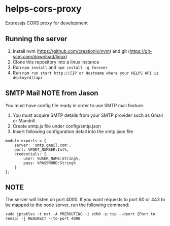 # helps-cors-proxy
Expressjs CORS proxy for development

## Running the server
1. Install nvm (https://github.com/creationix/nvm) and git (https://git-scm.com/download/linux)
2. Clone this repository into a linux instance
3. Run `npm install` and `npm install -g forever`
4. Run `npm run start http://[IP or Hostname where your HELPS API is deployed]/api`

## SMTP Mail NOTE from Jason
You must have config file ready in order to use SMTP mail feature.
1. You must acquire SMTP details from your SMTP provider such as Gmail or Mandrill
2. Create smtp.js file under config/smtp.json
3. Insert following configuration detail into the smtp.json file
```
module.exports = {
    server: 'smtp.gmail.com',
    port: %PORT_NUMBER:Int%,
    credentials: {
        user: %USER_NAME:String%,
        pass: %PASSWORD:String%
    }
};
```

## NOTE
The server will listen on port 4000. If you want requests to port 80 or 443 to be mapped to the node server, run the following command:
```
sudo iptables -t nat -A PREROUTING -i eth0 -p tcp --dport [Port to remap] -j REDIRECT --to-port 4000
```
